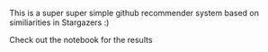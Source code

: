 This is a super super simple github recommender system based on similiarities in Stargazers :)


Check out the notebook for the results
